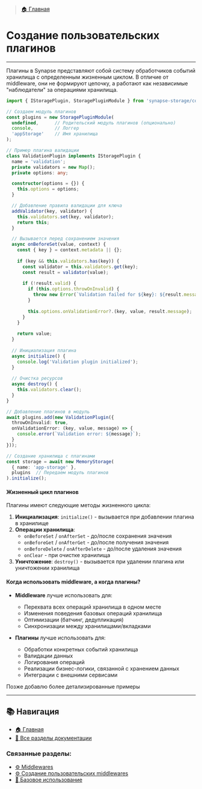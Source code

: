 > [🏠 Главная](./README.md)

# Создание пользовательских плагинов
___

Плагины в Synapse представляют собой систему обработчиков событий хранилища с определенным жизненным циклом. В отличие от middleware, они не формируют цепочку, а работают как независимые "наблюдатели" за операциями хранилища.

```typescript
import { IStoragePlugin, StoragePluginModule } from 'synapse-storage/core';

// Создаем модуль плагинов
const plugins = new StoragePluginModule(
  undefined,      // Родительский модуль плагинов (опционально)
  console,        // Логгер
  'appStorage'    // Имя хранилища
);

// Пример плагина валидации
class ValidationPlugin implements IStoragePlugin {
  name = 'validation';
  private validators = new Map();
  private options: any;

  constructor(options = {}) {
    this.options = options;
  }

  // Добавление правила валидации для ключа
  addValidator(key, validator) {
    this.validators.set(key, validator);
    return this;
  }

  // Вызывается перед сохранением значения
  async onBeforeSet(value, context) {
    const { key } = context.metadata || {};
    
    if (key && this.validators.has(key)) {
      const validator = this.validators.get(key);
      const result = validator(value);
      
      if (!result.valid) {
        if (this.options.throwOnInvalid) {
          throw new Error(`Validation failed for ${key}: ${result.message}`);
        }
        
        this.options.onValidationError?.(key, value, result.message);
      }
    }
    
    return value;
  }
  
  // Инициализация плагина
  async initialize() {
    console.log('Validation plugin initialized');
  }
  
  // Очистка ресурсов
  async destroy() {
    this.validators.clear();
  }
}

// Добавление плагинов в модуль
await plugins.add(new ValidationPlugin({
  throwOnInvalid: true,
  onValidationError: (key, value, message) => {
    console.error(`Validation error: ${message}`);
  }
}));

// Создание хранилища с плагинами
const storage = await new MemoryStorage(
  { name: 'app-storage' },
  plugins  // Передаем модуль плагинов
).initialize();
```

#### Жизненный цикл плагинов

Плагины имеют следующие методы жизненного цикла:

1. **Инициализация**: `initialize()` - вызывается при добавлении плагина в хранилище
2. **Операции хранилища**:
    - `onBeforeSet` / `onAfterSet` - до/после сохранения значения
    - `onBeforeGet` / `onAfterGet` - до/после получения значения
    - `onBeforeDelete` / `onAfterDelete` - до/после удаления значения
    - `onClear` - при очистке хранилища
3. **Уничтожение**: `destroy()` - вызывается при удалении плагина или уничтожении хранилища

#### Когда использовать middleware, а когда плагины?

- **Middleware** лучше использовать для:
    - Перехвата всех операций хранилища в одном месте
    - Изменения поведения базовых операций хранилища
    - Оптимизации (батчинг, дедупликация)
    - Синхронизации между хранилищами/вкладками

- **Плагины** лучше использовать для:
    - Обработки конкретных событий хранилища
    - Валидации данных
    - Логирования операций
    - Реализации бизнес-логики, связанной с хранением данных
    - Интеграции с внешними сервисами


Позже добавлю более детализированные примеры

___

## 📚 Навигация

- [🏠 Главная](./README.md)
- [📖 Все разделы документации](./README.md#-документация)

### Связанные разделы:
- [⚙️ Middlewares](./middlewares.md)
- [⚙️ Создание пользовательских middlewares](./custom-middlewares.md)
- [🚀 Базовое использование](./basic-usage.md)
